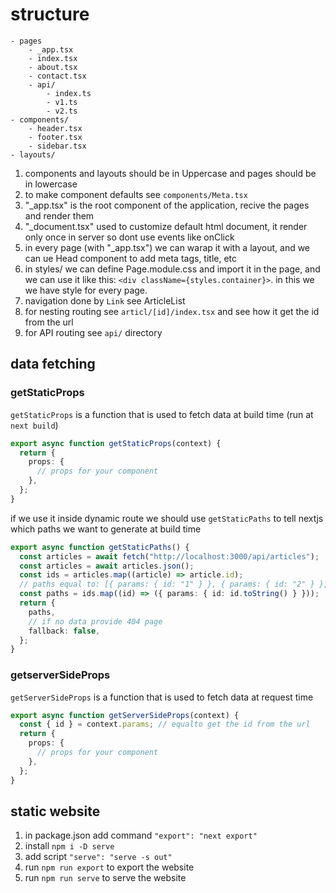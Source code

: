 # structure

    - pages
        - _app.tsx
        - index.tsx
        - about.tsx
        - contact.tsx
        - api/
            - index.ts
            - v1.ts
            - v2.ts
    - components/
        - header.tsx
        - footer.tsx
        - sidebar.tsx
    - layouts/

1. components and layouts should be in Uppercase and pages should be in lowercase
2. to make component defaults see `components/Meta.tsx`
3. "\_app.tsx" is the root component of the application, recive the pages and render them
4. "\_document.tsx" used to customize default html document, it render only once in server so dont use events like onClick
5. in every page (with "\_app.tsx") we can warap it with a layout, and we can ue Head component to add meta tags, title, etc
6. in styles/ we can define Page.module.css and import it in the page, and we can use it like this: `<div className={styles.container}>`. in this we we have style for every page.
7. navigation done by `Link` see ArticleList
8. for nesting routing see `articl/[id]/index.tsx` and see how it get the id from the url
9. for API routing see `api/` directory

## data fetching

### getStaticProps

`getStaticProps` is a function that is used to fetch data at build time (run at `next build`)

```ts
export async function getStaticProps(context) {
  return {
    props: {
      // props for your component
    },
  };
}
```

if we use it inside dynamic route we should use `getStaticPaths` to tell nextjs which paths we want to generate at build time

```ts
export async function getStaticPaths() {
  const articles = await fetch("http://localhost:3000/api/articles");
  const articles = await articles.json();
  const ids = articles.map((article) => article.id);
  // paths equal to: [{ params: { id: "1" } }, { params: { id: "2" } }, { params: { id: "3" } }];
  const paths = ids.map((id) => ({ params: { id: id.toString() } }));
  return {
    paths,
    // if no data provide 404 page
    fallback: false,
  };
}
```

### getserverSideProps

`getServerSideProps` is a function that is used to fetch data at request time

```ts
export async function getServerSideProps(context) {
  const { id } = context.params; // equalto get the id from the url
  return {
    props: {
      // props for your component
    },
  };
}
```

## static website

1. in package.json add command `"export": "next export"`
2. install `npm i -D serve`
3. add script `"serve": "serve -s out"`
4. run `npm run export` to export the website
5. run `npm run serve` to serve the website
